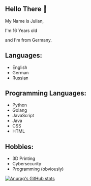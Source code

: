 ## Hello There 👋

My Name is Julian,

I'm 16 Years old

and I'm from Germany.

## Languages:

* English
* German
* Russian

## Programming Languages:
* Python
* Golang
* JavaScript
* Java
* CSS
* HTML

## Hobbies:

* 3D Printing
* Cybersecurity
* Programming (obviously)

[![Anurag's GitHub stats](https://github-readme-stats.vercel.app/api?username=0x1AE7F)](https://github.com/anuraghazra/github-readme-stats)

